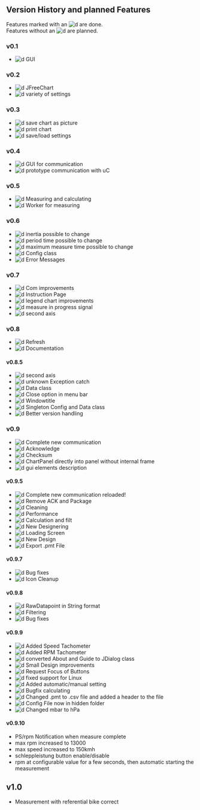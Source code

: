 ## Version History and planned Features  

Features marked with an ![d] are done.  
Features without an ![d] are planned.  

### v0.1
* ![d] GUI

### v0.2
* ![d] JFreeChart
* ![d] variety of settings

### v0.3
* ![d] save chart as picture
* ![d] print chart
* ![d] save/load settings

### v0.4
* ![d] GUI for communication
* ![d] prototype communication with uC

### v0.5
* ![d] Measuring and calculating
* ![d] Worker for measuring

### v0.6
* ![d] inertia possible to change
* ![d] period time possible to change
* ![d] maximum measure time possible to change
* ![d] Config class
* ![d] Error Messages

### v0.7
* ![d] Com improvements
* ![d] Instruction Page
* ![d] legend chart improvements
* ![d] measure in progress signal
* ![d] second axis

### v0.8
* ![d] Refresh
* ![d] Documentation

#### v0.8.5
* ![d] second axis  
* ![d] unknown Exception catch  
* ![d] Data class  
* ![d] Close option in menu bar 
* ![d] Windowtitle
* ![d] Singleton Config and Data class
* ![d] Better version handling

### v0.9
* ![d] Complete new communication  
* ![d] Acknowledge  
* ![d] Checksum  
* ![d] ChartPanel directly into panel without internal frame  
* ![d] gui elements description  

#### v0.9.5
* ![d] Complete new communication reloaded!  
* ![d] Remove ACK and Package
* ![d] Cleaning
* ![d] Performance  
* ![d] Calculation and filt
* ![d] New Designering
* ![d] Loading Screen
* ![d] New Design
* ![d] Export .pmt File

#### v0.9.7
* ![d] Bug fixes
* ![d] Icon Cleanup

#### v0.9.8
* ![d] RawDatapoint in String format
* ![d] Filtering
* ![d] Bug fixes

#### v0.9.9
* ![d] Added Speed Tachometer
* ![d] Added RPM Tachometer 
* ![d] converted About and Guide to JDialog class
* ![d] Small Design improvements
* ![d] Request Focus of Buttons
* ![d] fixed support for Linux
* ![d] Added automatic/manual setting
* ![d] Bugfix calculating
* ![d] Changed .pmt to .csv file and added a header to the file
* ![d] Config File now in hidden folder
* ![d] Changed mbar to hPa

#### v0.9.10
* PS/rpm Notification when measure complete  
* max rpm increased to 13000  
* max speed increased to 150kmh  
* schleppleistung button enable/disable  
* rpm at configurable value for a few seconds, then automatic starting the measurement  
  

## v1.0
* Measurement with referential bike correct
  
  






[d]: http://atlanticdecisionsciences.com/sites/default/files/checkmark.png " DONE "
